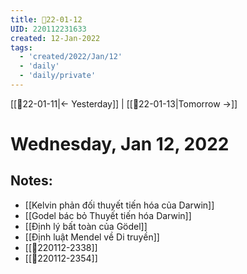```yaml
---
title: 📝22-01-12
UID: 220112231633
created: 12-Jan-2022
tags:
  - 'created/2022/Jan/12'
  - 'daily'
  - 'daily/private'
---
```

[[📝22-01-11|<- Yesterday]] | [[📝22-01-13|Tomorrow ->]]
# Wednesday, Jan 12, 2022

## Notes:
- [[Kelvin phản đối thuyết tiến hóa của Darwin]]
- [[Godel bác bỏ Thuyết tiến hóa Darwin]]
- [[Định lý bất toàn của Gödel]]
- [[Định luật Mendel về Di truyền]]
- [[💬220112-2338]]
- [[💬220112-2354]]

